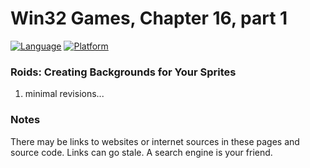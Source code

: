# Win32 Games, Chapter 16, part 1
[![Language](https://img.shields.io/badge/Language%20-C++-blue.svg)](https://github.com/GeorgePimpleton/Win32-games/)
[![Platform](https://img.shields.io/badge/Platform%20-Win32-blue.svg)](https://github.com/GeorgePimpleton/Win32-games/)

### Roids: Creating Backgrounds for Your Sprites
1. minimal revisions...

### Notes
There may be links to websites or internet sources in these pages and source code. Links can go stale. A search engine is your friend.
